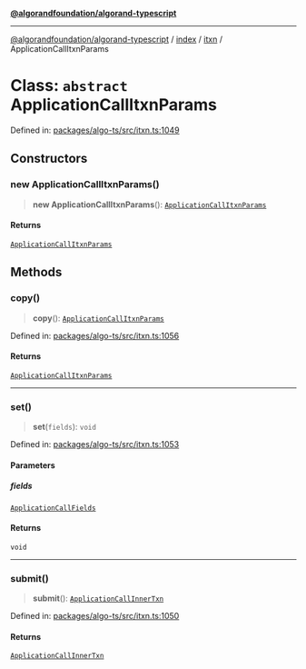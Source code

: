 [**@algorandfoundation/algorand-typescript**](../../../../README.md)

***

[@algorandfoundation/algorand-typescript](../../../../README.md) / [index](../../../README.md) / [itxn](../README.md) / ApplicationCallItxnParams

# Class: `abstract` ApplicationCallItxnParams

Defined in: [packages/algo-ts/src/itxn.ts:1049](https://github.com/algorandfoundation/puya-ts/blob/main/packages/algo-ts/src/itxn.ts#L1049)

## Constructors

### new ApplicationCallItxnParams()

> **new ApplicationCallItxnParams**(): [`ApplicationCallItxnParams`](ApplicationCallItxnParams.md)

#### Returns

[`ApplicationCallItxnParams`](ApplicationCallItxnParams.md)

## Methods

### copy()

> **copy**(): [`ApplicationCallItxnParams`](ApplicationCallItxnParams.md)

Defined in: [packages/algo-ts/src/itxn.ts:1056](https://github.com/algorandfoundation/puya-ts/blob/main/packages/algo-ts/src/itxn.ts#L1056)

#### Returns

[`ApplicationCallItxnParams`](ApplicationCallItxnParams.md)

***

### set()

> **set**(`fields`): `void`

Defined in: [packages/algo-ts/src/itxn.ts:1053](https://github.com/algorandfoundation/puya-ts/blob/main/packages/algo-ts/src/itxn.ts#L1053)

#### Parameters

##### fields

[`ApplicationCallFields`](../interfaces/ApplicationCallFields.md)

#### Returns

`void`

***

### submit()

> **submit**(): [`ApplicationCallInnerTxn`](../interfaces/ApplicationCallInnerTxn.md)

Defined in: [packages/algo-ts/src/itxn.ts:1050](https://github.com/algorandfoundation/puya-ts/blob/main/packages/algo-ts/src/itxn.ts#L1050)

#### Returns

[`ApplicationCallInnerTxn`](../interfaces/ApplicationCallInnerTxn.md)
